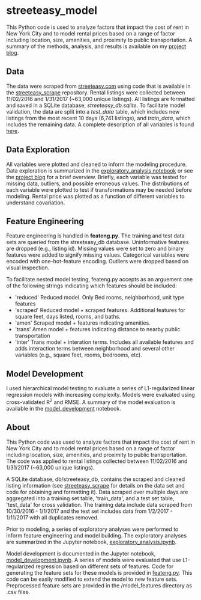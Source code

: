# streeteasy_model

This Python code is used to analyze factors that impact the cost of rent in New York City and to model rental prices based on a range of factor including location, size, amenities, and proximity to public transportation.  A summary of the methods, analysis, and results is available on my [project blog](http://www.bradenpurcell.net/rentapp/).

## Data

The data were scraped from [streeteasy.com](http://streeteasy.com/) using code that is available in the [streeteasy_scrape](https://github.com/purcelba/streeteasy_scrape) repository. Rental listings were collected between 11/02/2016 and 1/31/2017 (~63,000 unique listings). All listings are formatted and saved in a SQLite database, *streeteasy_db.sqlite*. To facilitate model validation, the data are split into a *test_data* table, which includes new listings from the most recent 10 days (6,741 listings), and *train_data*, which includes the remaining data.  A complete description of all variables is found [here](https://github.com/purcelba/streeteasy_scrape).  

## Data Exploration

All variables were plotted and cleaned to inform the modeling procedure.  Data exploration is summarized in the [exploratory_analysis notebook](https://github.com/purcelba/streeteasy_model/blob/master/notebooks/exploratory_analysis.ipynb) or see the [project blog](http://www.bradenpurcell.net/rentapp/) for a brief overview. Briefly, each variable was tested for missing data, outliers, and possible erroneous values.  The distributions of each variable were plotted to test if transformations may be needed before modeling.  Rental price was plotted as a function of different variables to understand covariation.  

## Feature Engineering

Feature engineering is handled in **feateng.py**.  The training and test data sets are queried from the streeteasy_db database.  Uninformative features are dropped (e.g., listing id).  Missing values were set to zero and binary features were added to signify missing values.  Categorical variables were encoded with one-hot-feature encoding.  Outliers were dropped based on visual inspection.

To facilitate nested model testing, feateng.py accepts as an arguement one of the following strings indicating which features should be included:
- 'reduced' Reduced model. Only Bed rooms, neighborhood, unit type features
- 'scraped' Reduced model + scraped features. Additional features for square feet, days listed, rooms, and baths.
- 'amen' Scraped model + features indicating amenities.
- 'trans' Amen model + features indicating distance to nearby public transportation
- 'inter' Trans model + interation terms.  Includes all available features and adds interaction terms between neighborhood and several other variables (e.g., square feet, rooms, bedrooms, etc).

## Model Development

I used hierarchical model testing to evaluate a series of L1-regularized linear regression models with increasing complexity.  Models were evaluated using cross-validated R<sup>2</sup> and RMSE. A summary of the model evaluation is available in the [model_development](https://github.com/purcelba/streeteasy_model/blob/master/notebooks/model_development.ipynb) notebook.

## About

This Python code was used to analyze factors that impact the cost of rent in New York City and to model rental prices based on a range of factor including location, size, amenities, and proximity to public transportation.  The code was applied to rental listings collected between 11/02/2016 and 1/31/2017 (~63,000 unique listings).  

A SQLite database, db/streeteasy_db, contains the scraped and cleaned listing information (see [streeteasy_scrape](https://github.com/purcelba/streeteasy_scrape) for details on the data set and code for obtaining and formatting it).  Data scraped over multiple days are aggregated into a training set table, 'train_data', and a test set table, 'test_data' for cross validation.  The training data include data scraped from 10/30/2016 - 1/1/2017 and the test set includes data from 1/2/2017 - 1/11/2017 with all duplicates removed.  

Prior to modeling, a series of exploratory analyses were performed to inform feature engineering and model building.  The exploratory analyses are summarized in the Jupyter notebook, [exploratory_analysis.ipynb](https://github.com/purcelba/streeteasy_model/blob/master/notebooks/exploratory_analysis.ipynb).  

Model development is documented in the Jupyter notebook, [model_development.ipynb](https://github.com/purcelba/streeteasy_model/blob/master/notebooks/model_development.ipynb).  A series of models were evaluated that use L1-regularized regression based on different sets of features.  Code for generating the feature sets for these models is provided in [feateng.py](https://github.com/purcelba/streeteasy_model/blob/master/feateng.py).  This code can be easily modified to extend the model to new feature sets.  Preprocessed feature sets are provided in the /model_features directory as .csv files. 

